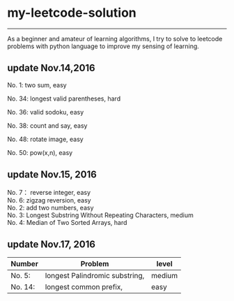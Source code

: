 # my-leetcode-solution
---
As a beginner and amateur of learning algorithms, I try to solve to leetcode problems with python language to improve my sensing of learning.

update Nov.14,2016
---
No. 1: two sum, easy

No. 34: longest valid parentheses, hard

No. 36: valid sodoku, easy

No. 38: count and say, easy

No. 48: rotate image, easy

No. 50: pow(x,n), easy

update Nov.15, 2016
---
No. 7： reverse integer, easy  
No. 6:  zigzag reversion, easy    
No. 2: add two numbers, easy  
No. 3: Longest Substring Without Repeating Characters, medium  
No. 4: Median of Two Sorted Arrays, hard  

update Nov.17, 2016  
---
| Number | Problem  |level|
|--------|----------|-----|
|No. 5: |longest Palindromic substring, |medium
|No. 14: |longest common prefix, |easy

